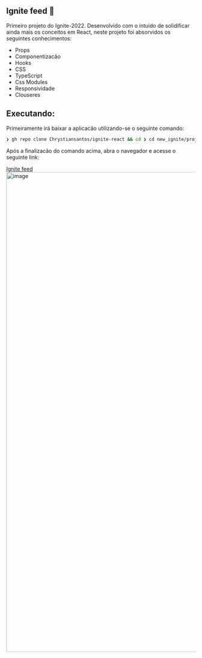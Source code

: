 ## Ignite feed 📰

Primeiro projeto do Ignite-2022. Desenvolvido com o intuido de solidificar ainda mais os conceitos em React, neste projeto foi absorvidos os seguintes conhecimentos:

 - Props
 - Componentizacão
 - Hooks
 - CSS
 - TypeScript
 - Css Modules
 - Responsividade
 - Clouseres

## Executando:

Primeiramente irá baixar a aplicacão utilizando-se o seguinte comando:

```bash
❯ gh repo clone Chrystiansantos/ignite-react && cd ❯ cd new_ignite/projetc_1/ignite-feed && yarn && yarn dev
```

Após a finalizacão do comando acima, abra o navegador e acesse o seguinte link:

<a href="http://localhost:3000">Ignite feed</a>
<img width="1277" alt="image" src="https://user-images.githubusercontent.com/33062949/174503440-c4c787e0-fa34-4ba1-9c18-67dc82458c9e.png">
